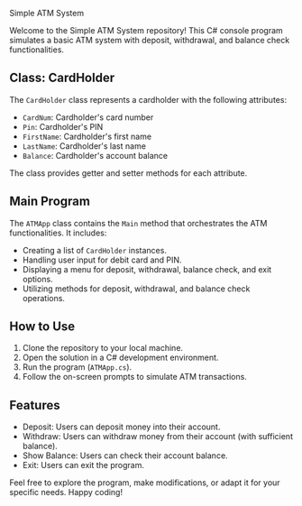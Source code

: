 Simple ATM System

Welcome to the Simple ATM System repository! This C# console program simulates a basic ATM system with deposit, withdrawal, and balance check functionalities.

## Class: CardHolder

The `CardHolder` class represents a cardholder with the following attributes:

- `CardNum`: Cardholder's card number
- `Pin`: Cardholder's PIN
- `FirstName`: Cardholder's first name
- `LastName`: Cardholder's last name
- `Balance`: Cardholder's account balance

The class provides getter and setter methods for each attribute.

## Main Program

The `ATMApp` class contains the `Main` method that orchestrates the ATM functionalities. It includes:

- Creating a list of `CardHolder` instances.
- Handling user input for debit card and PIN.
- Displaying a menu for deposit, withdrawal, balance check, and exit options.
- Utilizing methods for deposit, withdrawal, and balance check operations.

## How to Use

1. Clone the repository to your local machine.
2. Open the solution in a C# development environment.
3. Run the program (`ATMApp.cs`).
4. Follow the on-screen prompts to simulate ATM transactions.

## Features

- Deposit: Users can deposit money into their account.
- Withdraw: Users can withdraw money from their account (with sufficient balance).
- Show Balance: Users can check their account balance.
- Exit: Users can exit the program.

Feel free to explore the program, make modifications, or adapt it for your specific needs. Happy coding!
